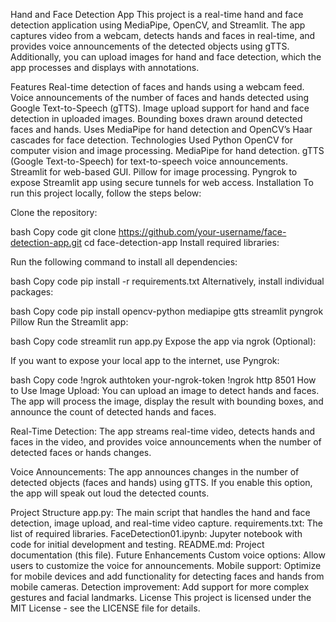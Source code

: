 Hand and Face Detection App
This project is a real-time hand and face detection application using MediaPipe, OpenCV, and Streamlit. The app captures video from a webcam, detects hands and faces in real-time, and provides voice announcements of the detected objects using gTTS. Additionally, you can upload images for hand and face detection, which the app processes and displays with annotations.

Features
Real-time detection of faces and hands using a webcam feed.
Voice announcements of the number of faces and hands detected using Google Text-to-Speech (gTTS).
Image upload support for hand and face detection in uploaded images.
Bounding boxes drawn around detected faces and hands.
Uses MediaPipe for hand detection and OpenCV’s Haar cascades for face detection.
Technologies Used
Python
OpenCV for computer vision and image processing.
MediaPipe for hand detection.
gTTS (Google Text-to-Speech) for text-to-speech voice announcements.
Streamlit for web-based GUI.
Pillow for image processing.
Pyngrok to expose Streamlit app using secure tunnels for web access.
Installation
To run this project locally, follow the steps below:

Clone the repository:

bash
Copy code
git clone https://github.com/your-username/face-detection-app.git
cd face-detection-app
Install required libraries:

Run the following command to install all dependencies:

bash
Copy code
pip install -r requirements.txt
Alternatively, install individual packages:

bash
Copy code
pip install opencv-python mediapipe gtts streamlit pyngrok Pillow
Run the Streamlit app:

bash
Copy code
streamlit run app.py
Expose the app via ngrok (Optional):

If you want to expose your local app to the internet, use Pyngrok:

bash
Copy code
!ngrok authtoken your-ngrok-token
!ngrok http 8501
How to Use
Image Upload: You can upload an image to detect hands and faces. The app will process the image, display the result with bounding boxes, and announce the count of detected hands and faces.

Real-Time Detection: The app streams real-time video, detects hands and faces in the video, and provides voice announcements when the number of detected faces or hands changes.

Voice Announcements: The app announces changes in the number of detected objects (faces and hands) using gTTS. If you enable this option, the app will speak out loud the detected counts.

Project Structure
app.py: The main script that handles the hand and face detection, image upload, and real-time video capture.
requirements.txt: The list of required libraries.
FaceDetection01.ipynb: Jupyter notebook with code for initial development and testing.
README.md: Project documentation (this file).
Future Enhancements
Custom voice options: Allow users to customize the voice for announcements.
Mobile support: Optimize for mobile devices and add functionality for detecting faces and hands from mobile cameras.
Detection improvement: Add support for more complex gestures and facial landmarks.
License
This project is licensed under the MIT License - see the LICENSE file for details.
